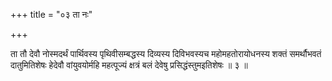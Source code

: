 +++
title = "०३ ता नः"

+++

ता तौ देवौ नोस्मदर्थं पार्थिवस्य पृथिवीसम्बद्धस्य दिव्यस्य दिविभवस्यच महोमहतोरायोधनस्य शक्तं समर्थौभवतं दातुमितिशेषः हेदेवौ वांयुवयोर्महि महत्पूज्यं क्षत्रं बलं देवेषु प्रसिद्धंस्तुमइतिशेषः ॥ ३ ॥